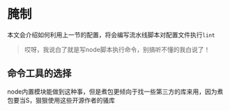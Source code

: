 # 腌制

本文会介绍如何利用上一节的配置，将会编写流水线脚本对配置文件执行`lint`

> 哎呀，我说白了就是写node脚本执行命令，别搞听不懂的我白说了！

## 命令工具的选择

node内置模块能做到这种事，但是煮包更倾向于找一些第三方的库来用，因为煮包要当S，狠狠使用这些开源作者的骚库
